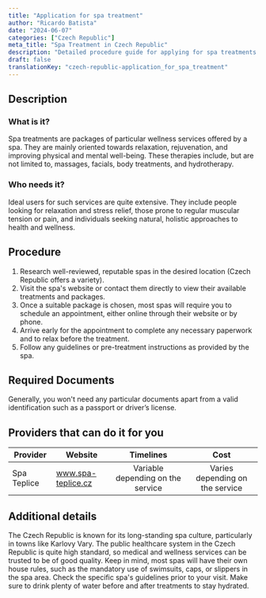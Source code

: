 ```yaml
---
title: "Application for spa treatment"
author: "Ricardo Batista"
date: "2024-06-07"
categories: ["Czech Republic"]
meta_title: "Spa Treatment in Czech Republic"
description: "Detailed procedure guide for applying for spa treatments in Czech Republic."
draft: false
translationKey: "czech-republic-application_for_spa_treatment"
---
```


## Description
### What is it? 
Spa treatments are packages of particular wellness services offered by a spa. They are mainly oriented towards relaxation, rejuvenation, and improving physical and mental well-being. These therapies include, but are not limited to, massages, facials, body treatments, and hydrotherapy.

### Who needs it?
Ideal users for such services are quite extensive. They include people looking for relaxation and stress relief, those prone to regular muscular tension or pain, and individuals seeking natural, holistic approaches to health and wellness. 

## Procedure
1. Research well-reviewed, reputable spas in the desired location (Czech Republic offers a variety).
2. Visit the spa's website or contact them directly to view their available treatments and packages.
3. Once a suitable package is chosen, most spas will require you to schedule an appointment, either online through their website or by phone.
4. Arrive early for the appointment to complete any necessary paperwork and to relax before the treatment.
5. Follow any guidelines or pre-treatment instructions as provided by the spa.

## Required Documents
Generally, you won't need any particular documents apart from a valid identification such as a passport or driver’s license.

## Providers that can do it for you

| Provider        |     Website     |     Timelines    |       Cost      |
| --------------- | --------------- |  :-------------: | :-------------: |
| Spa Teplice      |  www.spa-teplice.cz     |       Variable depending on the service      |   Varies depending on the service     |

## Additional details
The Czech Republic is known for its long-standing spa culture, particularly in towns like Karlovy Vary. The public healthcare system in the Czech Republic is quite high standard, so medical and wellness services can be trusted to be of good quality. Keep in mind, most spas will have their own house rules, such as the mandatory use of swimsuits, caps, or slippers in the spa area. Check the specific spa's guidelines prior to your visit. Make sure to drink plenty of water before and after treatments to stay hydrated.
